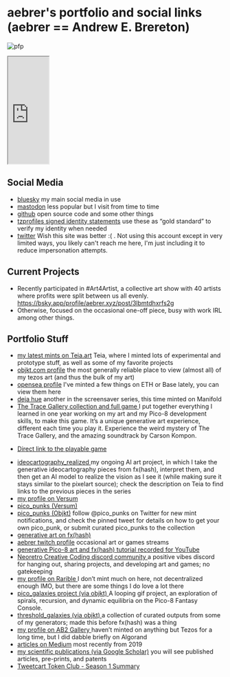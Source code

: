 # aebrer's portfolio and social links (aebrer == Andrew E. Brereton)
![pfp](https://gateway.fxhash2.xyz/ipfs/QmZvYkcfaVTDtYwkBRPdMmuZe7roqSeHx5JBUCNKSxfSqd)

<iframe _ngcontent-wvn-c98="" class="fs" sandbox="allow-scripts allow-downloads" scrolling="" src="https://iinaectdn4ek3uwx4vpz2jsefxg26lwlycgqsy3ho5mqied7d3aq.arweave.net/QhoCCmNvCK3S1-VfnSZELc2vLsvAjQljZ3dZBBB_HsE/" width="95vw" height="250px"></iframe>

## Social Media
-   [bluesky](https://bsky.app/profile/aebrer.xyz) my main social media in use
-   [mastodon](https://genart.social/@aebrer) less popular but I visit from time to time
-   [github](https://github.com/aebrer) open source code and some other things
-   [tzprofiles signed identity statements](https://tzprofiles.com/view/tz1ZBMhTa7gxSpaeXoqyc6bTCrxEHfZYSpPt) use these as “gold standard” to verify my identity when needed
-   [twitter](https://twitter.com/aebrer) Wish this site was better :( . Not using this account except in very limited ways, you likely can't reach me here, I'm just including it to reduce impersonation attempts.

## Current Projects
- Recently participated in #Art4Artist, a collective art show with 40 artists where profits were split between us all evenly. https://bsky.app/profile/aebrer.xyz/post/3lbmtdhxrfs2g
- Otherwise, focused on the occasional one-off piece, busy with work IRL among other things.

## Portfolio Stuff
-   [my latest mints on Teia.art](https://teia.art/aebrer/created) Teia, where I minted lots of experimental and prototype stuff, as well as some of my favorite projects
-   [objkt.com profile](https://objkt.com/@aebrer) the most generally reliable place to view (almost all) of my tezos art (and thus the bulk of my art)
-   [opensea profile](https://opensea.io/aebrer/created) I've minted a few things on ETH or Base lately, you can view them here
-   [deja hue](https://app.manifold.xyz/c/deja-hue) another in the screensaver series, this time minted on Manifold
-   [The Trace Gallery collection and full game ](https://teia.art/collab/the_trace_gallery)I put together everything I learned in one year working on my art and my Pico-8 development skills, to make this game. It’s a unique generative art experience, different each time you play it. Experience the weird mystery of The Trace Gallery, and the amazing soundtrack by Carson Kompon.
  +  [Direct link to the playable game](https://teia.art/objkt/717500)
-   [ideocartography\_realized ](https://teia.art/collab/ideocartography_realized)my ongoing AI art project, in which I take the generative ideocartography pieces from fx(hash), interpret them, and then get an AI model to realize the vision as I see it (while making sure it stays similar to the pixelart source); check the description on Teia to find links to the previous pieces in the series
-   [my profile on Versum](https://versum.xyz/user/tz1ZBMhTa7gxSpaeXoqyc6bTCrxEHfZYSpPt/created)
-   [pico\_punks (Versum)](https://versum.xyz/board/8Dt3fAfO8)
-   [pico\_punks (Objkt)](https://objkt.com/collection/KT1Dwf728rqUQhHCaFCauCYDQHKCWoUncD9F) follow @pico\_punks on Twitter for new mint notifications, and check the pinned tweet for details on how to get your own pico\_punk, or submit curated pico\_punks to the collection
-   [generative art on fx(hash)](https://www.fxhash.xyz/u/aebrer)
-   [aebrer twitch profile](https://www.twitch.tv/aebrer) occasional art or games streams
-   [generative Pico-8 art and fx(hash) tutorial recorded for YouTube](https://youtu.be/Hex4HyMSWsc)
-   [Neoretro Creative Coding discord community ](https://discord.gg/rdqFhxVd89)a positive vibes discord for hanging out, sharing projects, and developing art and games; no gatekeeping
-   [my profile on Rarible ](https://rarible.com/aebrer/created)I don’t mint much on here, not decentralized enough IMO, but there are some things I do love a lot there
-   [pico\_galaxies project (via objkt) ](https://objkt.com/profile/picogalaxies/created)A looping gif project, an exploration of spirals, recursion, and dynamic equilibria on the Pico-8 Fantasy Console.
-   [threshold\_galaxies (via objkt) ](https://objkt.com/profile/tz1UU6Pxaz9Tk2wwW4wtfezkpDTYGBA52tng/created)a collection of curated outputs from some of my generators; made this before fx(hash) was a thing
-   [my profile on AB2 Gallery ](https://ab2.gallery/address/YLVFL76O23XTPRNB2BBY3MLXJ4P7KP4B5OYTLDIYAVPBWC5FWZELXW4J6I)haven’t minted on anything but Tezos for a long time, but I did dabble briefly on Algorand
-   [articles on Medium](https://medium.com/@atomoton) most recently from 2019
-   [my scientific publications (via Google Scholar)](https://scholar.google.ca/citations?user=EAv6i_wAAAAJ\&hl=en) you will see published articles, pre-prints, and patents
-   [Tweetcart Token Club - Season 1 Summary](https://www.fxhash.xyz/article/tweetcart-token-club-season-1)

<style>
  .footer {
    display: none;
  }
</style>
